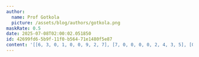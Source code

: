 ```yaml
---
author:
  name: Prof Gotkola
  picture: /assets/blog/authors/gotkola.png
maskRate: 0.5
date: 2025-07-08T02:00:02.051850
id: 42699fd6-5b9f-11f0-b564-71e1480f5e87
content: '[[6, 3, 0, 1, 0, 0, 9, 2, 7], [7, 0, 0, 0, 0, 2, 4, 3, 5], [0, 9, 2, 0, 4, 0, 6, 0, 1], [0, 6, 7, 0, 0, 0, 1, 5, 0], [2, 0, 0, 0, 1, 7, 0, 4, 0], [0, 0, 9, 5, 0, 4, 3, 7, 0], [1, 0, 0, 0, 0, 0, 0, 9, 0], [9, 2, 8, 0, 5, 1, 7, 6, 0], [0, 7, 0, 4, 2, 0, 0, 0, 0]]'
---
```

